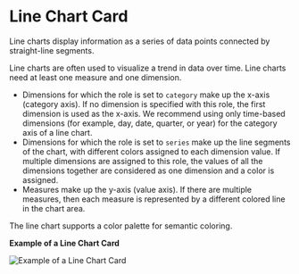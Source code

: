 <!-- loio3e8c6ff603694b7e98b12fc9ed63e9a7 -->

# Line Chart Card

Line charts display information as a series of data points connected by straight-line segments.

Line charts are often used to visualize a trend in data over time. Line charts need at least one measure and one dimension.

-   Dimensions for which the role is set to `category` make up the x-axis \(category axis\). If no dimension is specified with this role, the first dimension is used as the x-axis. We recommend using only time-based dimensions \(for example, day, date, quarter, or year\) for the category axis of a line chart.
-   Dimensions for which the role is set to `series` make up the line segments of the chart, with different colors assigned to each dimension value. If multiple dimensions are assigned to this role, the values of all the dimensions together are considered as one dimension and a color is assigned.
-   Measures make up the y-axis \(value axis\). If there are multiple measures, then each measure is represented by a different colored line in the chart area.

The line chart supports a color palette for semantic coloring.

   
  
**Example of a Line Chart Card**

 ![](images/Line_Chart_aacfae2.png "Example of a Line Chart Card") 


